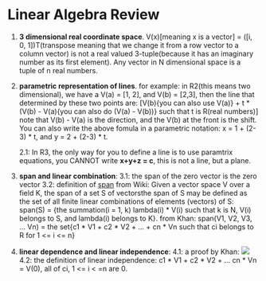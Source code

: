 # Linear Algebra Review

1. **3 dimensional real coordinate space**. V(x)[meaning x is a vector] = ([i, 0, 1])T(transpose meaning that we change it from a row vector to a column vector) is not a real valued 3-tuple(because it has an imaginary number as its first element).
    Any vector in N dimensional space is a tuple of n real numbers.

2. **parametric representation of lines**. for example: in R2(this means two dimensional), we have a V(a) = [1, 2], and V(b) = [2,3], then the line that determined by these two points are: [V(b){you can also use V(a)} + t * (V(b) - V(a){you can also do (V(a) - V(b))} such that t is R(real numbers)] note that V(b) - V(a) is the direction, and the V(b) at the front is the shift. You can also write the above fomula in a parametric notation: x = 1 + (2-3) * t, and y = 2 + (2-3) * t.

    2.1: In R3, the only way for you to define a line is to use paramtrix equations, you CANNOT write **x+y+z = c**, this is not a line, but a plane.

3. **span and linear combination**: 
    3.1: the span of the zero vector is the zero vector
    3.2: definition of [span](https://en.wikipedia.org/wiki/Linear_span) from Wiki: Given a vector space V over a field K, the span of a set S of vectorsthe span of S may be defined as the set of all finite linear combinations of elements (vectors) of S: span(S) = {the summation(i = 1, k) lambda(i) * V(i) such that k is N, V(i) belongs to S, and lambda(i) belongs to K}. from Khan: span(V1, V2, V3, ... Vn) = the set{c1 * V1 + c2 * V2 + ... + cn * Vn such that ci belongs to R for 1 <= i <= n}

4. **linear dependence and linear independence**:
    4.1: a proof by Khan: ![](https://i.imgur.com/RMqGX3i.png)
    4.2: the definition of linear independence: c1 * V1 + c2 * V2 + ... cn * Vn = V(0), all of ci, 1 <= i < =n are 0.

